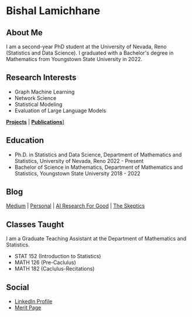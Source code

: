 # Bishal Lamichhane

## About Me

I am a second-year PhD student at the University of Nevada, Reno (Statistics and Data Science). I graduated with a Bachelor's degree in Mathematics from Youngstown State University in 2022. 

## Research Interests

- Graph Machine Learning
- Network Science
- Statistical Modeling
- Evaluation of Large Language Models

**[Projects](Projects.md)** | **[Publications](Publications.md)**] 

## Education 

- Ph.D. in Statistics and Data Science, Department of Mathematics and Statistics, University of Nevada, Reno                2022 - Present
- Bachelor of Science in Mathematics, Department of Mathematics and Statistics, Youngstown State University                 2018 - 2022 

## Blog
[Medium](https://medium.com/@blamichhane314) | [Personal](https://eideticechoes.blogspot.com) | [AI Research For Good](https://www.airesearchforgood.org)  | [The Skeptics](https://meskeptic.wordpress.com)

## Classes Taught
I am a Graduate Teaching Assistant at the Department of Mathematics and Statistics. 
- STAT 152 (Introduction to Statistics)
- MATH 126 (Pre-Caclulus) 
- MATH 182 (Caclulus-Recitations)

## Social 
- [LinkedIn Profile](https://www.linkedin.com/in/bishal-lamichhane/)
- [Merit Page](https://meritpages.com/bishal513)


